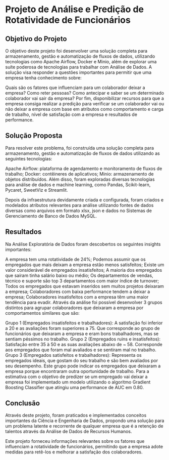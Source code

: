 # Projeto de Análise e Predição de Rotatividade de Funcionários

## Objetivo do Projeto
<!--- --->

O objetivo deste projeto foi desenvolver uma solução completa para armazenamento, gestão e automatização de fluxos de dados, utilizando tecnologias como Apache Airflow, Docker e Minio, além de explorar uma suíte poderosa de tecnologias para trabalhar com Análise de Dados. A solução visa responder a questões importantes para permitir que uma empresa tenha conhecimento sobre:

Quais são os fatores que influenciam para um colaborador deixar a empresa?
Como reter pessoas?
Como antecipar e saber se um determinado colaborador vai sair da empresa?
Por fim, disponibilizar recursos para que a empresa consiga realizar a predição para verificar se um colaborador vai ou não deixar a empresa com base em atributos como comportamento e carga de trabalho, nível de satisfação com a empresa e resultados de performance.

## Solução Proposta
<!--- --->
Para resolver este problema, foi construída uma solução completa para armazenamento, gestão e automatização de fluxos de dados utilizando as seguintes tecnologias:

Apache Airflow: plataforma de agendamento e monitoramento de fluxos de trabalho;
Docker: contêineres de aplicativos;
Minio: armazenamento de objetos distribuídos.
Além disso, foram exploradas diversas tecnologias para análise de dados e machine learning, como Pandas, Scikit-learn, Pycaret, SweetViz e Streamlit.

Depois da infraestrutura devidamente criada e configurada, foram criados e modelados atributos relevantes para análise utilizando fontes de dados diversas como arquivos em formato xlsx, json e dados no Sistemas de Gerenciamento de Banco de Dados MySQL.

## Resultados
<!--- --->
Na Análise Exploratória de Dados foram descobertos os seguintes insights importantes:

A empresa tem uma rotatividade de 24%;
Podemos assumir que os empregados que mais deixam a empresa estão menos satisfeitos;
Existe um valor considerável de empregados insatisfeitos;
A maioria dos empregados que saíram tinha salário baixo ou médio;
Os departamentos de vendas, técnico e suporte são top 3 departamentos com maior índice de turnover;
Todos os empregados que estavam inseridos sem muitos projetos deixaram a empresa;
Colaboradores com baixa performance tendem a deixar a empresa;
Colaboradores insatisfeitos com a empresa têm uma maior tendência para evadir.
Através da análise foi possível desenvolver 3 grupos distintos para agrupar colaboradores que deixaram a empresa por comportamentos similares que são:

Grupo 1 (Empregados insatisfeitos e trabalhadores): A satisfação foi inferior a 20 e as avaliações foram superiores a 75. Que corresponde ao grupo de funcionários que deixaram a empresa e eram bons trabalhadores, mas se sentiam péssimos no trabalho.
Grupo 2 (Empregados ruins e insatisfeitos): Satisfação entre 35 à 50 e as suas avaliações abaixo de ~ 58. Corresponde aos empregados que foram mal avaliados e se sentiram mal no trabalho.
Grupo 3 (Empregados satisfeitos e trabalhadores): Representa os empregados ideais, que gostam do seu trabalho e são bem avaliados por seu desempenho. Este grupo pode indicar os empregados que deixaram a empresa porque encontraram outra oportunidade de trabalho.
Para a estimativa com o objetivo de predizer se um empregado vai deixar a empresa foi implementado um modelo utilizando o algoritmo Gradient Boosting Classifier que atingiu uma performance de AUC em 0.80.

## Conclusão
<!--- --->
Através deste projeto, foram praticados e implementados conceitos importantes da Ciência e Engenharia de Dados, propondo uma solução para um problema latente e recorrente de qualquer empresa que é a retenção de talentos através da Análise de Dados de Recursos Humanos.

Este projeto forneceu informações relevantes sobre os fatores que influenciam a rotatividade de funcionários, permitindo que a empresa adote medidas para retê-los e melhorar a satisfação dos colaboradores.

